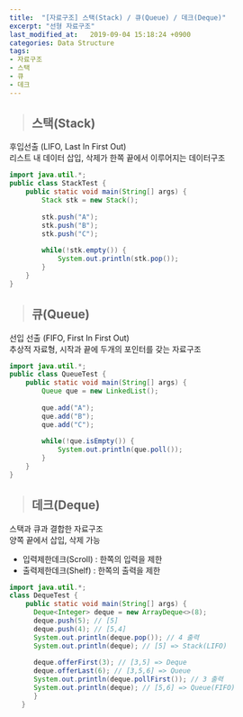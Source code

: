 ```yaml
---
title:  "[자료구조] 스택(Stack) / 큐(Queue) / 데크(Deque)"
excerpt: "선형 자료구조"
last_modified_at:   2019-09-04 15:18:24 +0900
categories: Data Structure
tags:
- 자료구조
- 스택
- 큐
- 데크
---
```


>## 스택(Stack)  
  
후입선출 (LIFO, Last In First Out)  
리스트 내 데이터 삽입, 삭제가 한쪽 끝에서 이루어지는 데이터구조  
  
```java 
import java.util.*;
public class StackTest {
    public static void main(String[] args) {
        Stack stk = new Stack();
        
        stk.push("A");
        stk.push("B");
        stk.push("C");
                
        while(!stk.empty()) {
            System.out.println(stk.pop());
        }
    }
}

```
  
>## 큐(Queue)  
  
선입 선출 (FIFO, First In First Out)  
추상적 자료형, 시작과 끝에 두개의 포인터를 갖는 자료구조   
   
```java  
import java.util.*;
public class QueueTest {
    public static void main(String[] args) {
        Queue que = new LinkedList();
        
        que.add("A");
        que.add("B");
        que.add("C");
        
        while(!que.isEmpty()) {
            System.out.println(que.poll());
        }
    }
}
```
    
>## 데크(Deque)  
  
스택과 큐과 결합한 자료구조  
양쪽 끝에서 삽입, 삭제 가능  
- 입력제한데크(Scroll) : 한쪽의 입력을 제한  
- 출력제한데크(Shelf) : 한쪽의 출력을 제한  
  
  
```java 
import java.util.*;
class DequeTest {
    public static void main(String[] args) {
      Deque<Integer> deque = new ArrayDeque<>(8);
      deque.push(5); // [5] 
      deque.push(4); // [5,4] 
      System.out.println(deque.pop()); // 4 출력 
      System.out.println(deque); // [5] => Stack(LIFO)
      
      deque.offerFirst(3); // [3,5] => Deque
      deque.offerLast(6); // [3,5,6] => Queue
      System.out.println(deque.pollFirst()); // 3 출력
      System.out.println(deque); // [5,6] => Queue(FIFO)
      }
   }
```

